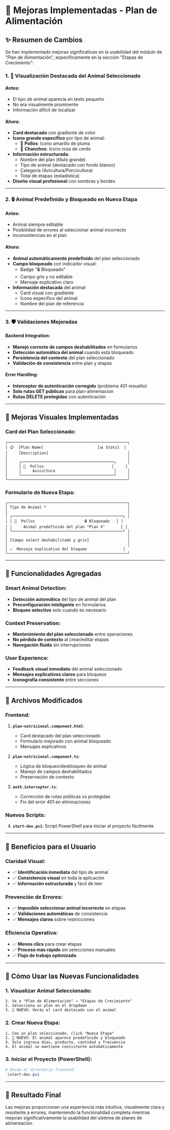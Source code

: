 # 🎯 Mejoras Implementadas - Plan de Alimentación

## ✨ **Resumen de Cambios**

Se han implementado mejoras significativas en la usabilidad del módulo de "Plan de Alimentación", específicamente en la sección "Etapas de Crecimiento":

### **1. 🐾 Visualización Destacada del Animal Seleccionado**

#### **Antes:**
- El tipo de animal aparecía en texto pequeño
- No era visualmente prominente
- Información difícil de localizar

#### **Ahora:**
- **Card destacado** con gradiente de color
- **Ícono grande específico** por tipo de animal:
  - 🐔 **Pollos**: Icono amarillo de pluma
  - 🐷 **Chanchos**: Icono rosa de cerdo
- **Información estructurada**:
  - Nombre del plan (título grande)
  - Tipo de animal (destacado con fondo blanco)
  - Categoría (Avicultura/Porcicultura)
  - Total de etapas (estadística)
- **Diseño visual profesional** con sombras y bordes

---

### **2. 🔒 Animal Predefinido y Bloqueado en Nueva Etapa**

#### **Antes:**
- Animal siempre editable
- Posibilidad de errores al seleccionar animal incorrecto
- Inconsistencias en el plan

#### **Ahora:**
- **Animal automáticamente predefinido** del plan seleccionado
- **Campo bloqueado** con indicador visual:
  - Badge "🔒 Bloqueado" 
  - Campo gris y no editable
  - Mensaje explicativo claro
- **Información destacada** del animal:
  - Card visual con gradiente
  - Ícono específico del animal
  - Nombre del plan de referencia

---

### **3. 🛡️ Validaciones Mejoradas**

#### **Backend Integration:**
- **Manejo correcto de campos deshabilitados** en formularios
- **Detección automática del animal** cuando está bloqueado
- **Persistencia del contexto** del plan seleccionado
- **Validación de consistencia** entre plan y etapas

#### **Error Handling:**
- **Interceptor de autenticación corregido** (problema 401 resuelto)
- **Solo rutas GET públicas** para plan-alimentacion
- **Rutas DELETE protegidas** con autenticación

---

## 🎨 **Mejoras Visuales Implementadas**

### **Card del Plan Seleccionado:**
```
┌─────────────────────────────────────────────────────┐
│ 📋  [Plan Name]                        [📊 Stats]  │
│     [Description]                                   │
│                                                     │
│     ┌─────────────────────────────────────────┐     │
│     │ 🐔  Pollos                              │     │
│     │     Avicultura                          │     │
│     └─────────────────────────────────────────┘     │
└─────────────────────────────────────────────────────┘
```

### **Formulario de Nueva Etapa:**
```
┌─────────────────────────────────────────────────────┐
│ Tipo de Animal *                                    │
│                                                     │
│ ┌─────────────────────────────────────────────────┐ │
│ │ 🐔  Pollos                      🔒 Bloqueado   │ │
│ │     Animal predefinido del plan "Plan X"       │ │
│ └─────────────────────────────────────────────────┘ │
│                                                     │
│ [Campo select deshabilitado y gris]                 │
│                                                     │
│ ⚠️  Mensaje explicativo del bloqueo                │
└─────────────────────────────────────────────────────┘
```

---

## 🚀 **Funcionalidades Agregadas**

### **Smart Animal Detection:**
- **Detección automática** del tipo de animal del plan
- **Preconfiguración inteligente** en formularios
- **Bloqueo selectivo** solo cuando es necesario

### **Context Preservation:**
- **Mantenimiento del plan seleccionado** entre operaciones
- **No pérdida de contexto** al crear/editar etapas
- **Navegación fluida** sin interrupciones

### **User Experience:**
- **Feedback visual inmediato** del animal seleccionado
- **Mensajes explicativos claros** para bloqueos
- **Iconografía consistente** entre secciones

---

## 🔧 **Archivos Modificados**

### **Frontend:**
1. **`plan-nutricional.component.html`**:
   - Card destacado del plan seleccionado
   - Formulario mejorado con animal bloqueado
   - Mensajes explicativos

2. **`plan-nutricional.component.ts`**:
   - Lógica de bloqueo/desbloqueo de animal
   - Manejo de campos deshabilitados
   - Preservación de contexto

3. **`auth.interceptor.ts`**:
   - Corrección de rutas públicas vs protegidas
   - Fix del error 401 en eliminaciones

### **Nuevos Scripts:**
4. **`start-dev.ps1`**: Script PowerShell para iniciar el proyecto fácilmente

---

## 🎯 **Beneficios para el Usuario**

### **Claridad Visual:**
- ✅ **Identificación inmediata** del tipo de animal
- ✅ **Consistencia visual** en toda la aplicación
- ✅ **Información estructurada** y fácil de leer

### **Prevención de Errores:**
- ✅ **Imposible seleccionar animal incorrecto** en etapas
- ✅ **Validaciones automáticas** de consistencia
- ✅ **Mensajes claros** sobre restricciones

### **Eficiencia Operativa:**
- ✅ **Menos clics** para crear etapas
- ✅ **Proceso más rápido** sin selecciones manuales
- ✅ **Flujo de trabajo optimizado**

---

## 🚀 **Cómo Usar las Nuevas Funcionalidades**

### **1. Visualizar Animal Seleccionado:**
```
1. Ve a "Plan de Alimentación" → "Etapas de Crecimiento"
2. Selecciona un plan en el dropdown
3. 📍 NUEVO: Verás el card destacado con el animal
```

### **2. Crear Nueva Etapa:**
```
1. Con un plan seleccionado, click "Nueva Etapa"
2. 📍 NUEVO: El animal aparece predefinido y bloqueado
3. Solo ingresa días, producto, cantidad y frecuencia
4. El animal se mantiene consistente automáticamente
```

### **3. Iniciar el Proyecto (PowerShell):**
```powershell
# Desde el directorio frontend:
.\start-dev.ps1
```

---

## 🎉 **Resultado Final**

Las mejoras proporcionan una experiencia más intuitiva, visualmente clara y resistente a errores, manteniendo la funcionalidad completa mientras mejoran significativamente la usabilidad del sistema de planes de alimentación. 
